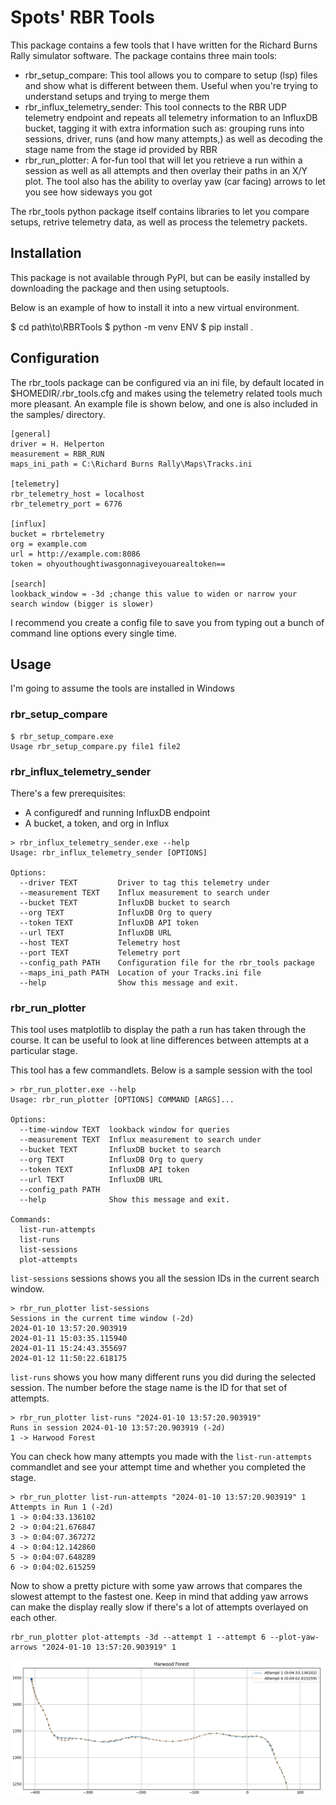 # Spots' RBR Tools 
 
This package contains a few tools that I have written for the Richard Burns Rally simulator software. The package contains three main tools: 
 
* rbr_setup_compare: This tool allows you to compare to setup (lsp) files and show what is different between them. Useful when you're trying to understand setups and trying to merge them 
* rbr_influx_telemetry_sender: This tool connects to the RBR UDP telemetry endpoint and repeats all telemetry information to an InfluxDB bucket, tagging it with extra information such as: grouping runs into sessions, driver, runs (and how many attempts,) as well as decoding the stage name from the stage id provided by RBR 
* rbr_run_plotter: A for-fun tool that will let you retrieve a run within a session as well as all attempts and then overlay their paths in an X/Y plot. The tool also has the ability to overlay yaw (car facing) arrows to let you see how sideways you got 
 
The rbr_tools python package itself contains libraries to let you compare setups, retrive telemetry data, as well as process the telemetry packets. 
 
## Installation 
 
This package is not available through PyPI, but can be easily installed by downloading the package and then using setuptools. 
 
Below is an example of how to install it into a new virtual environment. 
 
 
$ cd path\to\RBRTools 
$ python -m venv ENV 
$ pip install . 
 
 
## Configuration 
 
The rbr_tools package can be configured via an ini file, by default located in $HOMEDIR/.rbr_tools.cfg and makes using the telemetry related tools much more pleasant. An example file is shown below, and one is also included in the samples/ directory. 
 
```
[general] 
driver = H. Helperton 
measurement = RBR_RUN 
maps_ini_path = C:\Richard Burns Rally\Maps\Tracks.ini 
 
[telemetry] 
rbr_telemetry_host = localhost 
rbr_telemetry_port = 6776 
 
[influx] 
bucket = rbrtelemetry 
org = example.com 
url = http://example.com:8086 
token = ohyouthoughtiwasgonnagiveyouarealtoken== 
 
[search] 
lookback_window = -3d ;change this value to widen or narrow your search window (bigger is slower) 
```
 
I recommend you create a config file to save you from typing out a bunch of command line options every single time. 
 
## Usage 
I'm going to assume the tools are installed in Windows
 
### rbr_setup_compare 

``` 
$ rbr_setup_compare.exe
Usage rbr_setup_compare.py file1 file2 
```

### rbr_influx_telemetry_sender

There's a few prerequisites:
* A configuredf and running InfluxDB endpoint
* A bucket, a token, and org in Influx

```
> rbr_influx_telemetry_sender.exe --help
Usage: rbr_influx_telemetry_sender [OPTIONS]

Options:
  --driver TEXT         Driver to tag this telemetry under
  --measurement TEXT    Influx measurement to search under
  --bucket TEXT         InfluxDB bucket to search
  --org TEXT            InfluxDB Org to query
  --token TEXT          InfluxDB API token
  --url TEXT            InfluxDB URL
  --host TEXT           Telemetry host
  --port TEXT           Telemetry port
  --config_path PATH    Configuration file for the rbr_tools package
  --maps_ini_path PATH  Location of your Tracks.ini file
  --help                Show this message and exit.
```
### rbr_run_plotter

This tool uses matplotlib to display the path a run has taken through the course. It can be useful to look at line differences between attempts at a particular stage.

This tool has a few commandlets. Below is a sample session with the tool

```
> rbr_run_plotter.exe --help
Usage: rbr_run_plotter [OPTIONS] COMMAND [ARGS]...

Options:
  --time-window TEXT  lookback window for queries
  --measurement TEXT  Influx measurement to search under
  --bucket TEXT       InfluxDB bucket to search
  --org TEXT          InfluxDB Org to query
  --token TEXT        InfluxDB API token
  --url TEXT          InfluxDB URL
  --config_path PATH
  --help              Show this message and exit.

Commands:
  list-run-attempts
  list-runs
  list-sessions
  plot-attempts
```

`list-sessions` sessions shows you all the session IDs in the current search window.

```
> rbr_run_plotter list-sessions
Sessions in the current time window (-2d)
2024-01-10 13:57:20.903919
2024-01-11 15:03:35.115940
2024-01-11 15:24:43.355697
2024-01-12 11:50:22.618175
```
`list-runs` shows you how many different runs you did during the selected session. The number before the stage name is the ID for that set of attempts.

```
> rbr_run_plotter list-runs "2024-01-10 13:57:20.903919"          
Runs in session 2024-01-10 13:57:20.903919 (-2d)
1 -> Harwood Forest
```

You can check how many attempts you made with the `list-run-attempts` commandlet and see your attempt time and whether you completed the stage.

```
> rbr_run_plotter list-run-attempts "2024-01-10 13:57:20.903919" 1
Attempts in Run 1 (-2d)
1 -> 0:04:33.136102 
2 -> 0:04:21.676847 
3 -> 0:04:07.367272 
4 -> 0:04:12.142860 
5 -> 0:04:07.648289 
6 -> 0:04:02.615259 
```

Now to show a pretty picture with some yaw arrows that compares the slowest attempt to the fastest one. Keep in mind that adding yaw arrows can make the display really slow if there's a lot of attempts overlayed on each other.

```
rbr_run_plotter plot-attempts -3d --attempt 1 --attempt 6 --plot-yaw-arrows "2024-01-10 13:57:20.903919" 1
```
![](samples/sample_plotted_run.png?raw=true)